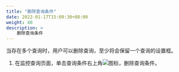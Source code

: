 ```yaml
---
title: "删除查询条件"
date: 2022-01-17T15:09:30+08:00
weight: 40
description: >
    删除查询条件
---
```


当存在多个查询时，用户可以删除查询，至少将会保留一个查询的设置框。

1. 在监控查询页面，单击查询条件右上角![](../../../images/delete.png)图标，删除查询条件。